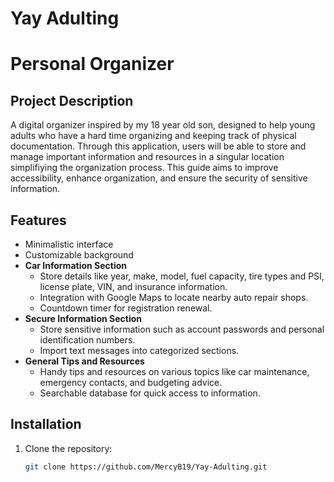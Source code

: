 # Yay Adulting

# Personal Organizer

## Project Description
A digital organizer inspired by my 18 year old son, designed to help young adults who have a hard time organizing and keeping track of physical documentation. Through this application, users will be able to store and manage important information and resources in a singular location simplifiying the organization process. This guide aims to improve accessibility, enhance organization, and ensure the security of sensitive information.

## Features
- Minimalistic interface
- Customizable background
- **Car Information Section**
  - Store details like year, make, model, fuel capacity, tire types and PSI, license plate, VIN, and insurance information.
  - Integration with Google Maps to locate nearby auto repair shops.
  - Countdown timer for registration renewal.
- **Secure Information Section**
  - Store sensitive information such as account passwords and personal identification numbers.
  - Import text messages into categorized sections.
- **General Tips and Resources**
  - Handy tips and resources on various topics like car maintenance, emergency contacts, and budgeting advice.
  - Searchable database for quick access to information.

## Installation
1. Clone the repository:
   ```bash
   git clone https://github.com/MercyB19/Yay-Adulting.git
